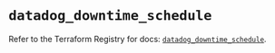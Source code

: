 # `datadog_downtime_schedule`

Refer to the Terraform Registry for docs: [`datadog_downtime_schedule`](https://registry.terraform.io/providers/datadog/datadog/3.59.0/docs/resources/downtime_schedule).
